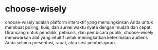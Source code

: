 # choose-wisely
choose-wisely adalah platform interaktif yang memungkinkan Anda untuk membuat polling, kuis, dan survei waktu nyata dengan mudah dan cepat. Dirancang untuk pendidik, pebisnis, dan pembicara publik, choose-wisely menawarkan alat yang intuitif untuk meningkatkan keterlibatan audiens Anda selama presentasi, rapat, atau sesi pembelajaran.
